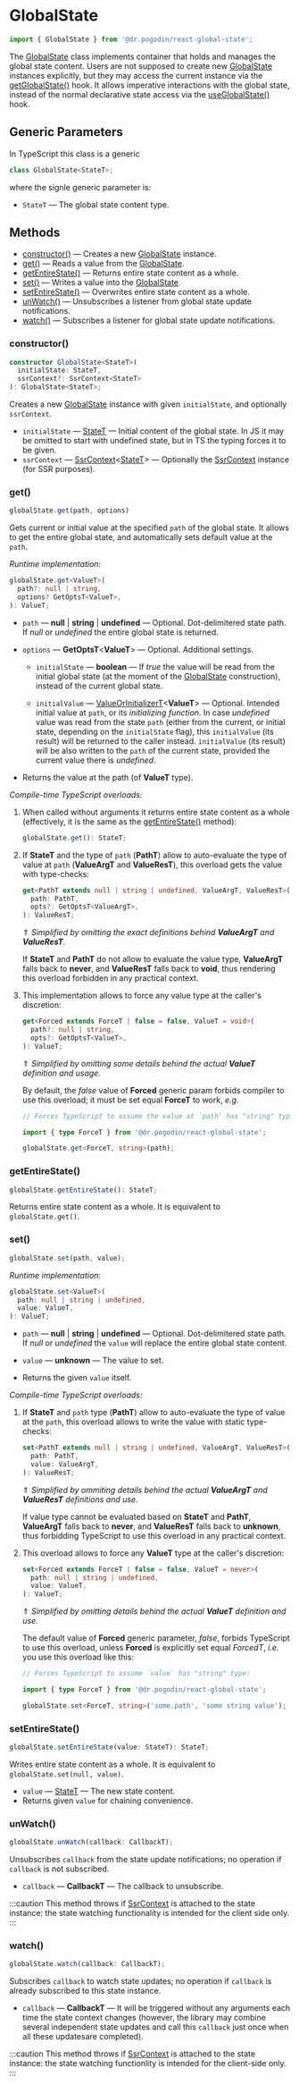 # GlobalState
```ts
import { GlobalState } from '@dr.pogodin/react-global-state';
```
The [GlobalState] class implements container that
holds and manages the global state content. Users are not supposed to create
new [GlobalState] instances explicitly, but they may access the current instance
via the [getGlobalState()] hook. It allows imperative interactions with
the global state, instead of the normal declarative state access via
the [useGlobalState()] hook.

## Generic Parameters
[StateT]: #state-type

In TypeScript this class is a generic
```ts
class GlobalState<StateT>;
```
where the signle generic parameter is:

- `StateT` <a id="state-type" /> &mdash; The global state content type.

## Methods
- [constructor()] &mdash; Creates a new [GlobalState] instance.
- [get()] &mdash; Reads a value from the [GlobalState].
- [getEntireState()] &mdash; Returns entire state content as a whole.
- [set()](#set) &mdash; Writes a value into the [GlobalState].
- [setEntireState()] &mdash; Overwrites entire state content as a whole.
- [unWatch()](#unwatch) &mdash; Unsubscribes a listener from global state update
  notifications.
- [watch()](#watch) &mdash; Subscribes a listener for global state update
  notifications.

### constructor()
[constructor()]: #constructor
```ts
constructor GlobalState<StateT>(
  initialState: StateT,
  ssrContext?: SsrContext<StateT>
): GlobalState<StateT>;
```
Creates a new [GlobalState] instance with given `initialState`, and optionally
`ssrContext`.
- `initialState` &mdash; [StateT] &mdash; Initial content of the global state.
  In JS it may be omitted to start with undefined state, but in TS the typing
  forces it to be given.
- `ssrContext` &mdash; [SsrContext]&lt;[StateT]&gt; &mdash; Optionally the
  [SsrContext] instance (for SSR purposes).

### get()
[get()]: #get
```ts
globalState.get(path, options)
```
Gets current or initial value at the specified `path` of the global state.
It allows to get the entire global state, and automatically sets default value
at the `path`.

_Runtime implementation:_
```ts
globalState.get<ValueT>(
  path?: null | string,
  options? GetOptsT<ValueT>,
): ValueT;
```
- `path` &mdash; **null** | **string** | **undefined** &mdash; Optional.
  Dot-delimitered state path. If _null_ or _undefined_ the entire global state
  is returned.

- `options` &mdash; **GetOptsT**&lt;**ValueT**&gt; &mdash; Optional. Additional
  settings.

  - `initialState` &mdash; **boolean** &mdash; If _true_ the value will be read
    from the initial global state (at the moment of the [GlobalState] construction),
    instead of the current global state.

  - `initialValue` &mdash; [ValueOrInitializerT]&lt;**ValueT**&gt; &mdash;
    Optional. Intended initial value at `path`, or its _initializing function_.
    In case _undefined_ value was read from the state `path` (either
    from the current, or initial state, depending on the `initialState` flag),
    this `initialValue` (its result) will be returned to the caller instead.
    `initialValue` (its result) will be also written to the `path` of the current
    state, provided the current value there is _undefined_.

- Returns the value at the path (of **ValueT** type).

_Compile-time TypeScript overloads:_

1.  When called without arguments it returns entire state content as a whole
    (effectively, it is the same as the [getEntireState()] method):
    ```ts
    globalState.get(): StateT;
    ```

2.  If **StateT** and the type of `path` (**PathT**) allow to auto-evaluate
    the type of value at `path` (**ValueArgT** and **ValueResT**), this overload
    gets the value with type-checks:
    ```ts
    get<PathT extends null | string | undefined, ValueArgT, ValueResT>(
      path: PathT,
      opts?: GetOptsT<ValueArgT>,
    ): ValueResT;
    ```
    &uArr; _Simplified by omitting the exact definitions behind **ValueArgT**
    and **ValueResT**._

    If **StateT** and **PathT** do not allow to evaluate the value type,
    **ValueArgT** falls back to **never**, and **ValueResT** falls back to
    **void**, thus rendering this overload forbidden in any practical context.

3.  This implementation allows to force any value type at the caller's discretion:
    ```ts
    get<Forced extends ForceT | false = false, ValueT = void>(
      path?: null | string,
      opts?: GetOptsT<ValueT>,
    ): ValueT;
    ```
    &uArr; _Simplified by omitting some details behind the actual **ValueT**
    definition and usage._

    By default, the _false_ value of **Forced** generic param forbids compiler
    to use this overload; it must be set equal **ForceT** to work, _e.g._
    ```ts
    // Forces TypeScript to assume the value at `path` has "string" type.

    import { type ForceT } from '@dr.pogodin/react-global-state';

    globalState.get<ForceT, string>(path);
    ```

### getEntireState()
[getEntireState()]: #getentirestate
```ts
globalState.getEntireState(): StateT;
```
Returns entire state content as a whole. It is equivalent to
`globalState.get()`.

### set()
```ts
globalState.set(path, value);
```
_Runtime implementation:_
```ts
globalState.set<ValueT>(
  path: null | string | undefined,
  value: ValueT,
): ValueT;
```
- `path` &mdash; **null** | **string** | **undefined** &mdash; Optional.
  Dot-delimitered state path. If _null_ or _undefined_ the `value` will replace
  the entire global state content.

- `value` &mdash; **unknown** &mdash; The value to set.

- Returns the given `value` itself.

_Compile-time TypeScript overloads:_

1.  If **StateT** and `path` type (**PathT**) allow to auto-evaluate the type
    of value at the `path`, this overload allows to write the value with static type-checks:
    ```ts
    set<PathT extends null | string | undefined, ValueArgT, ValueResT>(
      path: PathT,
      value: ValueArgT,
    ): ValueResT;
    ```
    &uArr; _Simplified by ommiting details behind the actual **ValueArgT** and
    **ValueResT** definitions and use._

    If value type cannot be evaluated based on **StateT** and **PathT**,
    **ValueArgT** falls back to **never**, and **ValueResT** falls back
    to **unknown**, thus forbidding TypeScript to use this overload in
    any practical context.

2.  This overload allows to force any **ValueT** type at the caller's
    discretion:
    ```ts
    set<Forced extends ForceT | false = false, ValueT = never>(
      path: null | string | undefined,
      value: ValueT,
    ): ValueT; 
    ```
    &uArr; _Simplified by omitting details behind the actual **ValueT**
    definition and use._

    The default value of **Forced** generic parameter, _false_, forbids TypeScript
    to use this overload, unless **Forced** is explicitly set equal _ForcedT_,
    _i.e._ you use this overload like this:
    ```ts
    // Forces TypeScript to assume `value` has "string" type:

    import { type ForceT } from '@dr.pogodin/react-global-state';

    globalState.set<ForceT, string>('some.path', 'some string value');
    ```

### setEntireState()
[setEntireState()]: #setentirestate
```ts
globalState.setEntireState(value: StateT): StateT;
```
Writes entire state content as a whole. It is equivalent to
`globalState.set(null, value)`.
- `value` &mdash; [StateT] &mdash; The new state content.
- Returns given `value` for chaining convenience.

### unWatch()
```jsx
globalState.unWatch(callback: CallbackT);
```
Unsubscribes `callback` from the state update notifications; no operation if
`callback` is not subscribed.
- `callback` &mdash; **CallbackT** &mdash; The callback to unsubscribe.

:::caution
This method throws if [SsrContext] is attached to the state instance:
the state watching functionality is intended for the client side only.
:::

### watch()
```jsx
globalState.watch(callback: CallbackT);
```
Subscribes `callback` to watch state updates; no operation if `callback`
is already subscribed to this state instance.

- `callback` &mdash; **CallbackT** &mdash; It will be triggered without any arguments
  each time the state context changes (however, the library may combine several
  independent state updates and call this `callback` just once when all these
  updatesare completed).

:::caution
This method throws if [SsrContext] is attached to the state instance:
the state watching functionlity is intended for the client-side only.
:::

[getGlobalState()]: /docs/api/hooks/getglobalstate
[GlobalState]: #
[SsrContext]: /docs/api/classes/ssrcontext
[useGlobalState()]: /docs/api/hooks/useglobalstate
[ValueOrInitializerT]: /docs/api/types/value-or-initializer
[withGlobalStateType()]: /docs/api/functions/with-global-state-type
